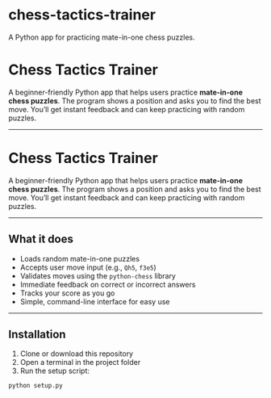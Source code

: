 # chess-tactics-trainer
A Python app for practicing mate-in-one chess puzzles.
# Chess Tactics Trainer

A beginner-friendly Python app that helps users practice **mate-in-one chess puzzles**. The program shows a position and asks you to find the best move. You’ll get instant feedback and can keep practicing with random puzzles.

---

# Chess Tactics Trainer

A beginner-friendly Python app that helps users practice **mate-in-one chess puzzles**. The program shows a position and asks you to find the best move. You’ll get instant feedback and can keep practicing with random puzzles.

---

## What it does

- Loads random mate-in-one puzzles
- Accepts user move input (e.g., `Qh5`, `f3e5`)
- Validates moves using the `python-chess` library
- Immediate feedback on correct or incorrect answers
- Tracks your score as you go
- Simple, command-line interface for easy use

---

## Installation

1. Clone or download this repository  
2. Open a terminal in the project folder  
3. Run the setup script:

```bash
python setup.py
